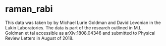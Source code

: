 # raman_rabi
This data was taken by by Michael Lurie Goldman and David Levonian in the Lukin Laboratories. The data is part of the research outlined in M.L. Goldman et tal accessible as arXiv:1808.04346  and submitted to Physical Review Letters in August of 2018.
